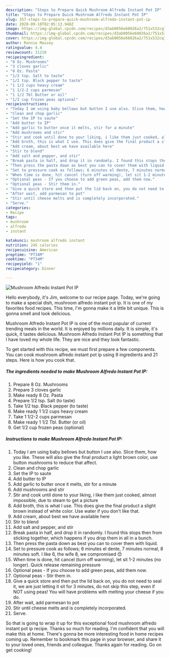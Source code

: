 ```yaml
---
description: "Steps to Prepare Quick Mushroom Alfredo Instant Pot IP"
title: "Steps to Prepare Quick Mushroom Alfredo Instant Pot IP"
slug: 357-steps-to-prepare-quick-mushroom-alfredo-instant-pot-ip
date: 2020-09-10T02:05:13.948Z
image: https://img-global.cpcdn.com/recipes/d3ab0056e68026a2/751x532cq70/mushroom-alfredo-instant-pot-ip-recipe-main-photo.jpg
thumbnail: https://img-global.cpcdn.com/recipes/d3ab0056e68026a2/751x532cq70/mushroom-alfredo-instant-pot-ip-recipe-main-photo.jpg
cover: https://img-global.cpcdn.com/recipes/d3ab0056e68026a2/751x532cq70/mushroom-alfredo-instant-pot-ip-recipe-main-photo.jpg
author: Ronnie Massey
ratingvalue: 4.4
reviewcount: 31210
recipeingredient:
- "8 Oz. Mushrooms"
- "3 cloves garlic"
- "8 Oz. Pasta"
- "1/2 tsp. Salt to taste"
- "1/2 tsp. Black pepper to taste"
- "1 1/2 cups heavy cream"
- "1 1/2-2 cups parmesan"
- "1 1/2 Tbl Butter or oil"
- "1/2 cup frozen peas optional"
recipeinstructions:
- "Today I am using baby bellows but button I use also. Slice them, how you like. These will also give the final product a light brown color, use button mushrooms to reduce that affect."
- "Clean and chop garlic"
- "Set the IP to saute"
- "Add butter to IP"
- "Add garlic to butter once it melts, stir for a minute"
- "Add mushrooms and stir"
- "Stir and cook until done to your liking, i like them just cooked, almost impossible, due to steam to get a picture"
- "Add broth, this is what I use. This does give the final product a slight brown instead of white color. Use water if you don&#39;t like that."
- "Add cream, about best we have available here"
- "Stir to blend"
- "Add salt and pepper, and stir"
- "Break pasta in half, and drop it in randomly. I found this stops then from sticking together, which happens if you drop them in all in a bunch."
- "Then press the pasta down as best you can to cover them with liquid."
- "Set to pressure cook as follows; 6 minutes el dente, 7 minutes normal, 8 minutes soft. I like 6, the wife 8, we compromised 😊"
- "When time is done, hit cancel (turn off warming), let sit 1-2 minutes (no longer). Quick release remaining pressure"
- "Optional peas - If you choose to add green peas, add them now."
- "Optional peas - Stir them in."
- "Give a quick store and then put the lid back on, you do not need to seal it, we are just letting it sit for 3 minutes, do not skip this step, even if NOT using peas! You will have problems with melting your cheese if you do."
- "After wait, add parmesan to pot"
- "Stir until cheese melts and is completely incorporated."
- "Serve."
categories:
- Recipe
tags:
- mushroom
- alfredo
- instant

katakunci: mushroom alfredo instant 
nutrition: 245 calories
recipecuisine: American
preptime: "PT34M"
cooktime: "PT34M"
recipeyield: "1"
recipecategory: Dinner

---
```



![Mushroom Alfredo Instant Pot IP](https://img-global.cpcdn.com/recipes/d3ab0056e68026a2/751x532cq70/mushroom-alfredo-instant-pot-ip-recipe-main-photo.jpg)

Hello everybody, it's Jim, welcome to our recipe page. Today, we're going to make a special dish, mushroom alfredo instant pot ip. It is one of my favorites food recipes. This time, I'm gonna make it a little bit unique. This is gonna smell and look delicious.

Mushroom Alfredo Instant Pot IP is one of the most popular of current trending meals in the world. It is enjoyed by millions daily. It is simple, it's quick, it tastes delicious. Mushroom Alfredo Instant Pot IP is something that I have loved my whole life. They are nice and they look fantastic.




To get started with this recipe, we must first prepare a few components. You can cook mushroom alfredo instant pot ip using 9 ingredients and 21 steps. Here is how you cook that.

<!--inarticleads1-->

##### The ingredients needed to make Mushroom Alfredo Instant Pot IP:

1. Prepare 8 Oz. Mushrooms
1. Prepare 3 cloves garlic
1. Make ready 8 Oz. Pasta
1. Prepare 1/2 tsp. Salt (to taste)
1. Take 1/2 tsp. Black pepper (to taste)
1. Make ready 1 1/2 cups heavy cream
1. Take 1 1/2-2 cups parmesan
1. Make ready 1 1/2 Tbl. Butter (or oil)
1. Get 1/2 cup frozen peas (optional)




<!--inarticleads2-->

##### Instructions to make Mushroom Alfredo Instant Pot IP:

1. Today I am using baby bellows but button I use also. Slice them, how you like. These will also give the final product a light brown color, use button mushrooms to reduce that affect.
1. Clean and chop garlic
1. Set the IP to saute
1. Add butter to IP
1. Add garlic to butter once it melts, stir for a minute
1. Add mushrooms and stir
1. Stir and cook until done to your liking, i like them just cooked, almost impossible, due to steam to get a picture
1. Add broth, this is what I use. This does give the final product a slight brown instead of white color. Use water if you don&#39;t like that.
1. Add cream, about best we have available here
1. Stir to blend
1. Add salt and pepper, and stir
1. Break pasta in half, and drop it in randomly. I found this stops then from sticking together, which happens if you drop them in all in a bunch.
1. Then press the pasta down as best you can to cover them with liquid.
1. Set to pressure cook as follows; 6 minutes el dente, 7 minutes normal, 8 minutes soft. I like 6, the wife 8, we compromised 😊
1. When time is done, hit cancel (turn off warming), let sit 1-2 minutes (no longer). Quick release remaining pressure
1. Optional peas - If you choose to add green peas, add them now.
1. Optional peas - Stir them in.
1. Give a quick store and then put the lid back on, you do not need to seal it, we are just letting it sit for 3 minutes, do not skip this step, even if NOT using peas! You will have problems with melting your cheese if you do.
1. After wait, add parmesan to pot
1. Stir until cheese melts and is completely incorporated.
1. Serve.




So that is going to wrap it up for this exceptional food mushroom alfredo instant pot ip recipe. Thanks so much for reading. I'm confident that you will make this at home. There's gonna be more interesting food in home recipes coming up. Remember to bookmark this page in your browser, and share it to your loved ones, friends and colleague. Thanks again for reading. Go on get cooking!
